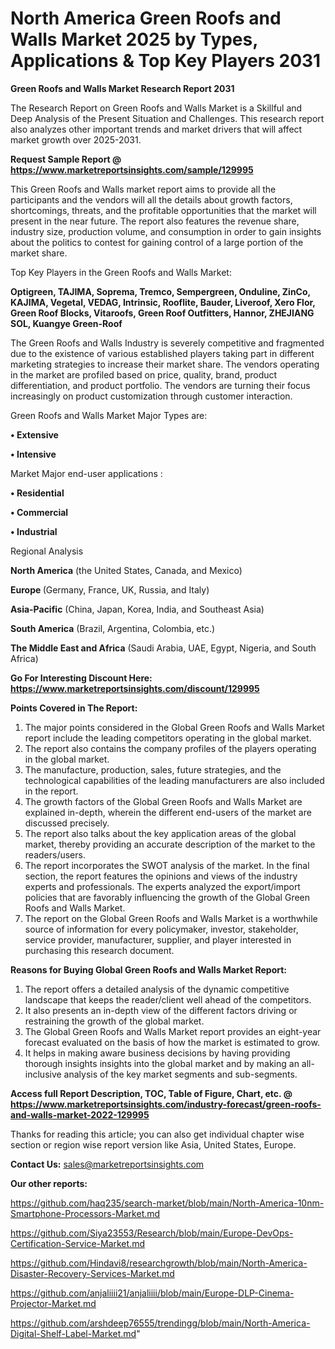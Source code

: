 # North America Green Roofs and Walls Market 2025 by Types, Applications & Top Key Players 2031

<strong>Green Roofs and Walls Market Research Report 2031</strong>

The Research Report on Green Roofs and Walls Market is a Skillful and Deep Analysis of the Present Situation and Challenges. This research report also analyzes other important trends and market drivers that will affect market growth over 2025-2031.

<strong>Request Sample Report @ <a href=https://www.marketreportsinsights.com/sample/129995>https://www.marketreportsinsights.com/sample/129995</a></strong>

This Green Roofs and Walls market report aims to provide all the participants and the vendors will all the details about growth factors, shortcomings, threats, and the profitable opportunities that the market will present in the near future. The report also features the revenue share, industry size, production volume, and consumption in order to gain insights about the politics to contest for gaining control of a large portion of the market share.

Top Key Players in the Green Roofs and Walls Market:

<strong>Optigreen, TAJIMA, Soprema, Tremco, Sempergreen, Onduline, ZinCo, KAJIMA, Vegetal, VEDAG, Intrinsic, Rooflite, Bauder, Liveroof, Xero Flor, Green Roof Blocks, Vitaroofs, Green Roof Outfitters, Hannor, ZHEJIANG SOL, Kuangye Green-Roof</strong>

The Green Roofs and Walls Industry is severely competitive and fragmented due to the existence of various established players taking part in different marketing strategies to increase their market share. The vendors operating in the market are profiled based on price, quality, brand, product differentiation, and product portfolio. The vendors are turning their focus increasingly on product customization through customer interaction.

Green Roofs and Walls Market Major Types are:

<strong>• Extensive

• Intensive</strong>

Market Major end-user applications :

<strong>• Residential

• Commercial

• Industrial</strong>

Regional Analysis

</u><strong><b>North America</b></strong> (the United States, Canada, and Mexico)

<strong><b>Europe </b></strong>(Germany, France, UK, Russia, and Italy)

<strong><b>Asia-Pacific</b></strong> (China, Japan, Korea, India, and Southeast Asia)

<strong><b>South America</b></strong> (Brazil, Argentina, Colombia, etc.)

<strong><b>The Middle East and Africa</b></strong> (Saudi Arabia, UAE, Egypt, Nigeria, and South Africa)

<strong>Go For Interesting Discount Here: <a href=https://www.marketreportsinsights.com/discount/129995>https://www.marketreportsinsights.com/discount/129995</a></strong>

<strong>Points Covered in The Report:</strong>
<ol>
  <li>The major points considered in the Global Green Roofs and Walls Market report include the leading competitors operating in the global market.</li>
  <li>The report also contains the company profiles of the players operating in the global market.</li>
  <li>The manufacture, production, sales, future strategies, and the technological capabilities of the leading manufacturers are also included in the report.</li>
  <li>The growth factors of the Global Green Roofs and Walls Market are explained in-depth, wherein the different end-users of the market are discussed precisely.</li>
  <li>The report also talks about the key application areas of the global market, thereby providing an accurate description of the market to the readers/users.</li>
  <li>The report incorporates the SWOT analysis of the market. In the final section, the report features the opinions and views of the industry experts and professionals. The experts analyzed the export/import policies that are favorably influencing the growth of the Global Green Roofs and Walls Market.</li>
  <li>The report on the Global Green Roofs and Walls Market is a worthwhile source of information for every policymaker, investor, stakeholder, service provider, manufacturer, supplier, and player interested in purchasing this research document.</li>
</ol>
<strong>Reasons for Buying Global Green Roofs and Walls Market Report:</strong>

<ol>
  <li>The report offers a detailed analysis of the dynamic competitive landscape that keeps the reader/client well ahead of the competitors.</li>
  <li>It also presents an in-depth view of the different factors driving or restraining the growth of the global market.</li>
  <li>The Global Green Roofs and Walls Market report provides an eight-year forecast evaluated on the basis of how the market is estimated to grow.</li>
  <li>It helps in making aware business decisions by having providing thorough insights insights into the global market and by making an all-inclusive analysis of the key market segments and sub-segments.</li>
</ol>
<strong>Access full Report Description, TOC, Table of Figure, Chart, etc. @ <a href=https://www.marketreportsinsights.com/industry-forecast/green-roofs-and-walls-market-2022-129995>https://www.marketreportsinsights.com/industry-forecast/green-roofs-and-walls-market-2022-129995</a></strong>


Thanks for reading this article; you can also get individual chapter wise section or region wise report version like Asia, United States, Europe.

<strong>Contact Us:</strong>
sales@marketreportsinsights.com

<strong>Our other reports:</strong>

<a href=https://github.com/haq235/search-market/blob/main/North-America-10nm-Smartphone-Processors-Market.md>https://github.com/haq235/search-market/blob/main/North-America-10nm-Smartphone-Processors-Market.md</a>

<a href=https://github.com/Siya23553/Research/blob/main/Europe-DevOps-Certification-Service-Market.md>https://github.com/Siya23553/Research/blob/main/Europe-DevOps-Certification-Service-Market.md</a>

<a href=https://github.com/Hindavi8/researchgrowth/blob/main/North-America-Disaster-Recovery-Services-Market.md>https://github.com/Hindavi8/researchgrowth/blob/main/North-America-Disaster-Recovery-Services-Market.md</a>

<a href=https://github.com/anjaliiii21/anjaliiii/blob/main/Europe-DLP-Cinema-Projector-Market.md>https://github.com/anjaliiii21/anjaliiii/blob/main/Europe-DLP-Cinema-Projector-Market.md</a>

<a href=https://github.com/arshdeep76555/trendingg/blob/main/North-America-Digital-Shelf-Label-Market.md>https://github.com/arshdeep76555/trendingg/blob/main/North-America-Digital-Shelf-Label-Market.md</a>"
